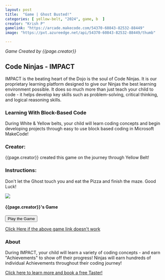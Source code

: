 ```yaml
---
layout: post
title:  "Game | Ghost Busted!"
categories: [ yellow-belt, "2024", game, b  ]
creator: "Krish P"
gamelink: "https://arcade.makecode.com/54370-60843-82532-88449"
image: "https://pxt.azureedge.net/api/54370-60843-82532-88449/thumb"

---
```

_Game Created by {{page.creator}}_

## Code Ninjas - IMPACT
IMPACT is the beating heart of the Dojo is the soul of Code Ninjas.
It is our proprietary learning platform designed to give our Ninjas the best learning environment possible. 
It does so much more than just teach your child to code - it helps develop key skills such as problem-solving, critical thinking, and logical reasoning skills.

### Learning With Block-Based Code
During White & Yellow belts, your child will learn coding concepts and begin developing projects through easy to use block based coding in Microsoft MakeCode!


### Creator:
{{page.creator}} created this game on the journey through Yellow Belt!

### Instructions:
Don't let the Ghost touch you and eat the Pizza and finish the maze. Good Luck!

<div class="card"> 
    <img class="card-img-top makecode-preview" src= "{{page.image}}"> 
    <div class="card-img-overlay card-inverse text-center mx-auto" text-center> 
        <h4 class="text-stroke text-white">  
            {{page.creator}}'s Game
        </h4> 
        <div class="card-body text-center mx-auto"> 
            <button onclick="window.open('{{page.gamelink}}')" class="makecode-btn">
                <i class="fa fa-play mr-2"></i>
                Play the Game
            </button>
        </div> 
    </div> 
</div> 

[Click Here if the above game link doesn't work]({{page.gamelink}})

### About
During IMPACT, your child will learn a variety of coding concepts - and earn "Achievements" to show off their progress!
Ninjas will earn hundreds of individual Achievements throughout their coding journey!

[Click here to learn more and book a free Taster!](https://www.codeninjas.co.uk/langley-brk-uk/)
